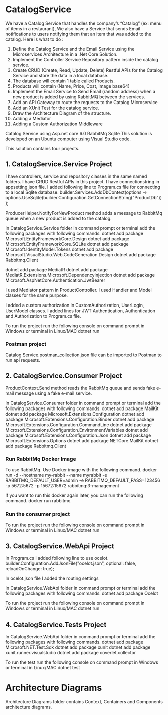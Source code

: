 # CatalogService

We have a Catalog Service that handles the company’s
“Catalog” (ex: menu of items in a restaurant), We also have a
Service that sends Email notifications to users notifying them
that an item that was added to the catalog.
Here is what to do :
1. Define the Catalog Service and the Email Service using the
Microservices Architecture in a .Net Core Solution.
2. Implement the Controller Service Repository pattern
inside the catalog service.
3. Create CRUD (Create, Read, Update, Delete) Restful APIs
for the Catalog Service and store the data in a local
database.
4. The database will contain 1 table called Products.
5. Products will contain (Name, Price, Cost, Image base64)
6. Implement the Email Service to Send Email (random
address) when a new product is added by using RabbitMQ
between the services.
7. Add an API Gateway to route the requests to the Catalog Microservice
8. Add an XUnit Test for the catalog service.
9. Draw the Architecture Diagram of the structure.
10. Adding a Mediator
11. Adding a Custom Authorization Middleware

Catalog Service using Asp.net core 6.0 RabbitMq Sqlite
This solution is developed on an Ubuntu computer using Visual Studio code.

This solution contains four projects.

## 1. CatalogService.Service Project

I have controllers, service and repository classes in the same named folders.
I have CRUD Restful APIs in this project.
I have connectionstring in appsetting.json file.
I added following line to Program.cs file for connecting to a local Sqlite database.
builder.Services.AddDbContext<ProductDb>(options =>
    options.UseSqlite(builder.Configuration.GetConnectionString("ProductDb")));  

ProducerHelper.NotifyForNewProduct method adds a message to RabbitMq queue when a new product is added to the catalog.

In CatalogService.Service folder in command prompt or terminal add the following packages with following commands.
dotnet add package Microsoft.EntityFrameworkCore.Design
dotnet add package Microsoft.EntityFrameworkCore.SQLite
dotnet add package Microsoft.IdentityModel.Tokens
dotnet add package Microsoft.VisualStudio.Web.CodeGeneration.Design
dotnet add package Rabbitmq.Client

dotnet add package MediatR
dotnet add package MediatR.Extensions.Microsoft.DependencyInjection
dotnet add package Microsoft.AspNetCore.Authentication.JwtBearer

I used Mediator pattern in ProductController. I used Handler and Model classes for the same purpose.

I added a custom authorization in CustomAuthorization, UserLogin, UserModel classes.
I added lines for JWT Authentication, Authentication and Authorization to Program.cs file.

To run the project run the following console on command prompt in Windows or terminal in Linux/MAC 
dotnet run

### Postman project
Catalog Service.postman_collection.json file can be imported to Postman to run api requests.

## 2. CatalogService.Consumer Project

ProductContext.Send method reads the RabbitMq queue and sends fake e-mail message using a fake e-mail service.

In CatalogService.Consumer folder in command prompt or terminal add the following packages with following commands.
dotnet add package MailKit
dotnet add package Microsoft.Extensions.Configuration
dotnet add package Microsoft.Extensions.Configuration.Binder
dotnet add package Microsoft.Extensions.Configuration.CommandLine
dotnet add package Microsoft.Extensions.Configuration.EnvironmentVariables
dotnet add package Microsoft.Extensions.Configuration.Json
dotnet add package Microsoft.Extensions.Options
dotnet add package NETCore.MailKit
dotnet add package Rabbitmq.Client

### Run RabbitMq Docker Image
To use RabbitMq. Use Docker image with the following command.
docker run -d --hostname my-rabbit --name myrabbit -e RABBITMQ_DEFAULT_USER=admin -e RABBITMQ_DEFAULT_PASS=123456 -p 5672:5672 -p 15672:15672 rabbitmq:3-management

If you want to run this docker again later, you can run the following command.
docker run rabbitmq

### Run the consumer project
To run the project run the following console on command prompt in Windows or terminal in Linux/MAC 
dotnet run

## 3. CatalogService.WebApi Project

In Program.cs I added following line to use ocelot.
builder.Configuration.AddJsonFile("ocelot.json", optional: false, reloadOnChange: true);

In ocelot.json file I added the routing settings

In CatalogService.WebApi folder in command prompt or terminal add the following packages with following commands.
dotnet add package Ocelot

To run the project run the following console on command prompt in Windows or terminal in Linux/MAC 
dotnet run

## 4. CatalogService.Tests Project

In CatalogService.WebApi folder in command prompt or terminal add the following packages with following commands.
dotnet add package Microsoft.NET.Test.Sdk
dotnet add package xunit
dotnet add package xunit.runner.visualstudio
dotnet add package coverlet.collector

To run the test run the following console on command prompt in Windows or terminal in Linux/MAC 
dotnet test


# Architecture Diagrams
Architecture Diagrams folder contains Context, Containers and Components architecture diagrams.